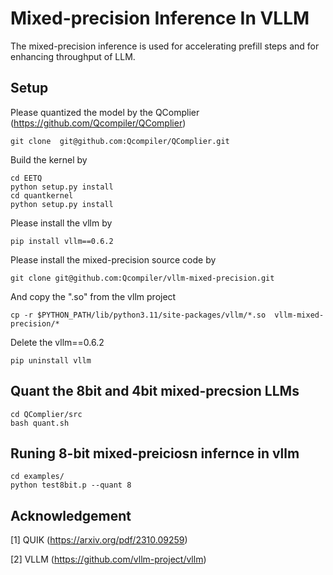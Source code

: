 # Mixed-precision Inference In VLLM

The mixed-precision inference is used for accelerating prefill steps and for enhancing throughput of LLM.

## Setup
Please quantized the model by the QComplier (https://github.com/Qcompiler/QComplier)

```
git clone  git@github.com:Qcompiler/QComplier.git

```

Build the kernel by

```
cd EETQ
python setup.py install
cd quantkernel
python setup.py install
```




Please install the vllm by
```
pip install vllm==0.6.2
```


Please install the mixed-precision source code by
```
git clone git@github.com:Qcompiler/vllm-mixed-precision.git
```

And copy the ".so" from the vllm project

```
cp -r $PYTHON_PATH/lib/python3.11/site-packages/vllm/*.so  vllm-mixed-precision/*
```

Delete the vllm==0.6.2
```
pip uninstall vllm
```


## Quant the 8bit and 4bit mixed-precsion LLMs

```
cd QComplier/src
bash quant.sh
```

## Runing 8-bit mixed-preiciosn infernce in vllm

```
cd examples/
python test8bit.p --quant 8
```


<!-- ## Runing 4-bit mixed-preiciosn infernce in vllm

We support for 4-bit mixed-precision quantizion  -->

## Acknowledgement

[1] QUIK (https://arxiv.org/pdf/2310.09259)

[2] VLLM (https://github.com/vllm-project/vllm)